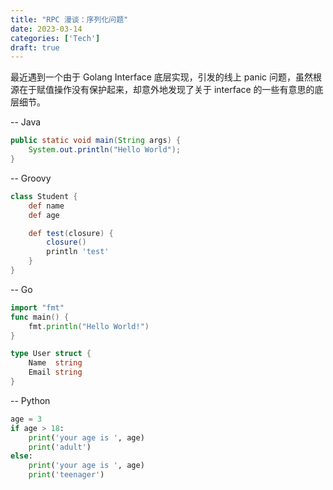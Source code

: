 ```yaml
---
title: "RPC 漫谈：序列化问题"
date: 2023-03-14
categories: ['Tech']
draft: true
---
```

最近遇到一个由于 Golang Interface 底层实现，引发的线上 panic 问题，虽然根源在于赋值操作没有保护起来，却意外地发现了关于 interface 的一些有意思的底层细节。

-- Java
```java
public static void main(String args) {
    System.out.println("Hello World");
}
```

-- Groovy
```groovy
class Student {
    def name
    def age

    def test(closure) {
        closure()
        println 'test'
    }
}
```

-- Go
```go
import "fmt"
func main() {
    fmt.println("Hello World!")
}

type User struct {
	Name  string
	Email string
}
```

-- Python
```python
age = 3
if age > 18:
    print('your age is ', age)
    print('adult')
else:
    print('your age is ', age)
    print('teenager')
```
